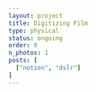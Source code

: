 ```yaml
---
layout: project
title: Digitizing Film
type: physical
status: ongoing
order: 0
n_photos: 1
posts: [
  ["notion", "dslr"]
]
---
```

